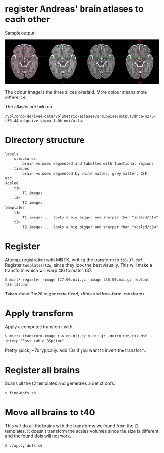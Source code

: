 # register Andreas' brain atlases to each other

Sample output:

![37, 40 and 44 weeks][brains]

[brains]: sample.png

The colour image is the three slices overlaid. More colour means more
difference. 

The atlases are held on

    /vol/dhcp-derived-data/volumetric-atlases/groupwise/output/dhcp-n275-t36_44-adaptive-sigma_1.00-nmi/atlas

# Directory structure

```
labels
    structures
        brain volumes segmented and labelled with functional regions
    tissues
        brain volumes segmented by white matter, grey matter, CSF, etc.
scaled
    t1w
        T1 images
    t2w
        T2 images
templates
    t1w
        T1 images ... looks a big bigger and sharper than "scaled/t1w"
    t2w
        T2 images ... looks a big bigger and sharper than "scaled/t2w"
```

# Register

Attempt registration with MIRTK, writing the transform to
`t36-37.dof`. Register `templates/t2w`, since they look the best
visually. This will make a transform which will warp t36 to match t37.

```
$ mirtk register -image t37.00.nii.gz -image t36.00.nii.gz -dofout t36-t37.dof
```

Takes about 3m20 to generate fixed, affine and free-form transforms.

# Apply transform

Apply a computed transform with:

```
$ mirtk transform-image t36.00.nii.gz x.nii.gz -dofin t36-t37.dof -interp "Fast cubic BSpline"
```

Pretty quick, ~7s typically. Add 10s if you want to invert the transform. 

# Register all brains

Scans all the t2 templates and generates a det of dofs:

```
$ find-dofs.sh
```

# Move all brains to t40

This will do all the brains with the transforms we found from the t2
templates. It doesn't transform the scales volumes since the size is
different and the found dofs will not work. 

```
$ ./apply-dofs.sh 
```

